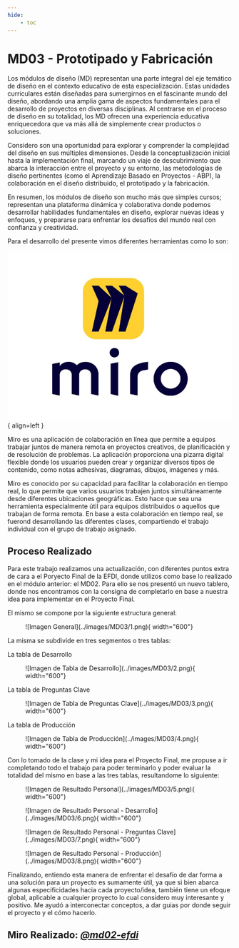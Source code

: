 ```yaml
---
hide:
    - toc
---
```


# MD03 - Prototipado y Fabricación

Los módulos de diseño (MD) representan una parte integral del eje temático de diseño en el contexto educativo de esta especialización. Estas unidades curriculares están diseñadas para sumergirnos en el fascinante mundo del diseño, abordando una amplia gama de aspectos fundamentales para el desarrollo de proyectos en diversas disciplinas. Al centrarse en el proceso de diseño en su totalidad, los MD ofrecen una experiencia educativa enriquecedora que va más allá de simplemente crear productos o soluciones.

Considero son una oportunidad para explorar y comprender la complejidad del diseño en sus múltiples dimensiones. Desde la conceptualización inicial hasta la implementación final, marcando un viaje de descubrimiento que abarca la interacción entre el proyecto y su entorno, las metodologías de diseño pertinentes (como el Aprendizaje Basado en Proyectos - ABP), la colaboración en el diseño distribuido, el prototipado y la fabricación.

En resumen, los módulos de diseño son mucho más que simples cursos; representan una plataforma dinámica y colaborativa donde podemos desarrollar habilidades fundamentales en diseño, explorar nuevas ideas y enfoques, y prepararse para enfrentar los desafíos del mundo real con confianza y creatividad.

Para el desarrollo del presente vimos diferentes herramientas como lo son: 

![Imagen de MIRO](../images/MD01/miro.png#md01){ align=left }

Miro es una aplicación de colaboración en línea que permite a equipos trabajar juntos de manera remota en proyectos creativos, de planificación y de resolución de problemas. La aplicación proporciona una pizarra digital flexible donde los usuarios pueden crear y organizar diversos tipos de contenido, como notas adhesivas, diagramas, dibujos, imágenes y más.

Miro es conocido por su capacidad para facilitar la colaboración en tiempo real, lo que permite que varios usuarios trabajen juntos simultáneamente desde diferentes ubicaciones geográficas. Esto hace que sea una herramienta especialmente útil para equipos distribuidos o aquellos que trabajan de forma remota. En base a esta colaboración en tiempo real, se fuerond desarrollando las diferentes clases, compartiendo el trabajo individual con el grupo de trabajo asignado.


## Proceso Realizado

Para este trabajo realizamos una actualización, con diferentes puntos extra de cara a el Poryecto Final de la EFDI, donde utilizos como base lo realizado en el módulo anterior: el MD02.
Para ello se nos presentó un nuevo tablero, donde nos encontramos con la consigna de completarlo en base a nuestra idea para implementar en el Proyecto Final.

El mismo se compone por la siguiente estructura general:

<figure markdown="span">
  ![Imagen General](../images/MD03/1.png){ width="600"}
</figure>

La misma se subdivide en tres segmentos o tres tablas:

La tabla de Desarrollo

<figure markdown="span">
  ![Imagen de Tabla de Desarrollo](../images/MD03/2.png){ width="600"}
</figure>

La tabla de Preguntas Clave

<figure markdown="span">
  ![Imagen de Tabla de Preguntas Clave](../images/MD03/3.png){ width="600"}
</figure>

La tabla de Producción

<figure markdown="span">
  ![Imagen de Tabla de Producción](../images/MD03/4.png){ width="600"}
</figure>

Con lo tomado de la clase y mi idea para el Proyecto Final, me propuse a ir completando todo el trabajo para poder terminarlo y poder evaluar la totalidad del mismo en base a las tres tablas, resultandome lo siguiente:

<figure markdown="span">
  ![Imagen de Resultado Personal](../images/MD03/5.png){ width="600"}
</figure>

<figure markdown="span">
  ![Imagen de Resultado Personal - Desarrollo](../images/MD03/6.png){ width="600"}
</figure>

<figure markdown="span">
  ![Imagen de Resultado Personal - Preguntas Clave](../images/MD03/7.png){ width="600"}
</figure>

<figure markdown="span">
  ![Imagen de Resultado Personal - Producción](../images/MD03/8.png){ width="600"}
</figure>

Finalizando, entiendo esta manera de enfrentar el desafío de dar forma a una solución para un proyecto es sumamente útil, ya que si bien abarca algunas especificidades hacia cada proyecto/idea, también tiene un efoque global, aplicable a cualquier proyecto lo cual considero muy interesante y positivo.
Me ayudó a interconectar conceptos, a dar guias por donde seguir el proyecto y el cómo hacerlo.

## Miro Realizado: *[@md02-efdi](https://miro.com/app/board/uXjVK9Q-_oY=/)*
